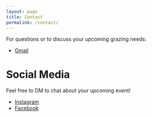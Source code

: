```yaml
---
layout: page
title: Contact
permalink: /contact/
---
```


For questions or to discuss your upcoming grazing needs: 
- [Gmail](mailto:minemorsel@gmail.com)

# Social Media
Feel free to DM to chat about your upcoming event! 
- [Instagram](https://instagram.com/mine_morsel)
- [Facebook](https://www.facebook.com/profile.php?id=61578817015360)
